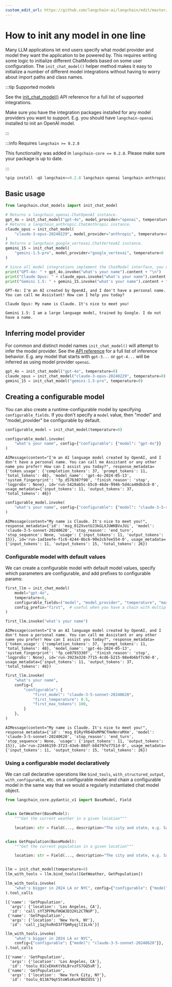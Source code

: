 ```yaml
---
custom_edit_url: https://github.com/langchain-ai/langchain/edit/master/docs/docs/how_to/chat_models_universal_init.ipynb
---
```

# How to init any model in one line

Many LLM applications let end users specify what model provider and model they want the application to be powered by. This requires writing some logic to initialize different ChatModels based on some user configuration. The `init_chat_model()` helper method makes it easy to initialize a number of different model integrations without having to worry about import paths and class names.

:::tip Supported models

See the [init_chat_model()](https://api.python.langchain.com/en/latest/chat_models/langchain.chat_models.base.init_chat_model.html) API reference for a full list of supported integrations.

Make sure you have the integration packages installed for any model providers you want to support. E.g. you should have `langchain-openai` installed to init an OpenAI model.

:::

:::info Requires ``langchain >= 0.2.8``

This functionality was added in ``langchain-core == 0.2.8``. Please make sure your package is up to date.

:::


```python
%pip install -qU langchain>=0.2.8 langchain-openai langchain-anthropic langchain-google-vertexai
```

## Basic usage


```python
from langchain.chat_models import init_chat_model

# Returns a langchain_openai.ChatOpenAI instance.
gpt_4o = init_chat_model("gpt-4o", model_provider="openai", temperature=0)
# Returns a langchain_anthropic.ChatAnthropic instance.
claude_opus = init_chat_model(
    "claude-3-opus-20240229", model_provider="anthropic", temperature=0
)
# Returns a langchain_google_vertexai.ChatVertexAI instance.
gemini_15 = init_chat_model(
    "gemini-1.5-pro", model_provider="google_vertexai", temperature=0
)

# Since all model integrations implement the ChatModel interface, you can use them in the same way.
print("GPT-4o: " + gpt_4o.invoke("what's your name").content + "\n")
print("Claude Opus: " + claude_opus.invoke("what's your name").content + "\n")
print("Gemini 1.5: " + gemini_15.invoke("what's your name").content + "\n")
```
```output
GPT-4o: I'm an AI created by OpenAI, and I don't have a personal name. You can call me Assistant! How can I help you today?

Claude Opus: My name is Claude. It's nice to meet you!

Gemini 1.5: I am a large language model, trained by Google. I do not have a name.
```
## Inferring model provider

For common and distinct model names `init_chat_model()` will attempt to infer the model provider. See the [API reference](https://api.python.langchain.com/en/latest/chat_models/langchain.chat_models.base.init_chat_model.html) for a full list of inference behavior. E.g. any model that starts with `gpt-3...` or `gpt-4...` will be inferred as using model provider `openai`.


```python
gpt_4o = init_chat_model("gpt-4o", temperature=0)
claude_opus = init_chat_model("claude-3-opus-20240229", temperature=0)
gemini_15 = init_chat_model("gemini-1.5-pro", temperature=0)
```

## Creating a configurable model

You can also create a runtime-configurable model by specifying `configurable_fields`. If you don't specify a `model` value, then "model" and "model_provider" be configurable by default.


```python
configurable_model = init_chat_model(temperature=0)

configurable_model.invoke(
    "what's your name", config={"configurable": {"model": "gpt-4o"}}
)
```



```output
AIMessage(content="I'm an AI language model created by OpenAI, and I don't have a personal name. You can call me Assistant or any other name you prefer! How can I assist you today?", response_metadata={'token_usage': {'completion_tokens': 37, 'prompt_tokens': 11, 'total_tokens': 48}, 'model_name': 'gpt-4o-2024-05-13', 'system_fingerprint': 'fp_d576307f90', 'finish_reason': 'stop', 'logprobs': None}, id='run-5428ab5c-b5c0-46de-9946-5d4ca40dbdc8-0', usage_metadata={'input_tokens': 11, 'output_tokens': 37, 'total_tokens': 48})
```



```python
configurable_model.invoke(
    "what's your name", config={"configurable": {"model": "claude-3-5-sonnet-20240620"}}
)
```



```output
AIMessage(content="My name is Claude. It's nice to meet you!", response_metadata={'id': 'msg_012XvotUJ3kGLXJUWKBVxJUi', 'model': 'claude-3-5-sonnet-20240620', 'stop_reason': 'end_turn', 'stop_sequence': None, 'usage': {'input_tokens': 11, 'output_tokens': 15}}, id='run-1ad1eefe-f1c6-4244-8bc6-90e2cb7ee554-0', usage_metadata={'input_tokens': 11, 'output_tokens': 15, 'total_tokens': 26})
```


### Configurable model with default values

We can create a configurable model with default model values, specify which parameters are configurable, and add prefixes to configurable params:


```python
first_llm = init_chat_model(
    model="gpt-4o",
    temperature=0,
    configurable_fields=("model", "model_provider", "temperature", "max_tokens"),
    config_prefix="first",  # useful when you have a chain with multiple models
)

first_llm.invoke("what's your name")
```



```output
AIMessage(content="I'm an AI language model created by OpenAI, and I don't have a personal name. You can call me Assistant or any other name you prefer! How can I assist you today?", response_metadata={'token_usage': {'completion_tokens': 37, 'prompt_tokens': 11, 'total_tokens': 48}, 'model_name': 'gpt-4o-2024-05-13', 'system_fingerprint': 'fp_ce0793330f', 'finish_reason': 'stop', 'logprobs': None}, id='run-3923e328-7715-4cd6-b215-98e4b6bf7c9d-0', usage_metadata={'input_tokens': 11, 'output_tokens': 37, 'total_tokens': 48})
```



```python
first_llm.invoke(
    "what's your name",
    config={
        "configurable": {
            "first_model": "claude-3-5-sonnet-20240620",
            "first_temperature": 0.5,
            "first_max_tokens": 100,
        }
    },
)
```



```output
AIMessage(content="My name is Claude. It's nice to meet you!", response_metadata={'id': 'msg_01RyYR64DoMPNCfHeNnroMXm', 'model': 'claude-3-5-sonnet-20240620', 'stop_reason': 'end_turn', 'stop_sequence': None, 'usage': {'input_tokens': 11, 'output_tokens': 15}}, id='run-22446159-3723-43e6-88df-b84797e7751d-0', usage_metadata={'input_tokens': 11, 'output_tokens': 15, 'total_tokens': 26})
```


### Using a configurable model declaratively

We can call declarative operations like `bind_tools`, `with_structured_output`, `with_configurable`, etc. on a configurable model and chain a configurable model in the same way that we would a regularly instantiated chat model object.


```python
from langchain_core.pydantic_v1 import BaseModel, Field


class GetWeather(BaseModel):
    """Get the current weather in a given location"""

    location: str = Field(..., description="The city and state, e.g. San Francisco, CA")


class GetPopulation(BaseModel):
    """Get the current population in a given location"""

    location: str = Field(..., description="The city and state, e.g. San Francisco, CA")


llm = init_chat_model(temperature=0)
llm_with_tools = llm.bind_tools([GetWeather, GetPopulation])

llm_with_tools.invoke(
    "what's bigger in 2024 LA or NYC", config={"configurable": {"model": "gpt-4o"}}
).tool_calls
```



```output
[{'name': 'GetPopulation',
  'args': {'location': 'Los Angeles, CA'},
  'id': 'call_sYT3PFMufHGWJD32Hi2CTNUP'},
 {'name': 'GetPopulation',
  'args': {'location': 'New York, NY'},
  'id': 'call_j1qjhxRnD3ffQmRyqjlI1Lnk'}]
```



```python
llm_with_tools.invoke(
    "what's bigger in 2024 LA or NYC",
    config={"configurable": {"model": "claude-3-5-sonnet-20240620"}},
).tool_calls
```



```output
[{'name': 'GetPopulation',
  'args': {'location': 'Los Angeles, CA'},
  'id': 'toolu_01CxEHxKtVbLBrvzFS7GQ5xR'},
 {'name': 'GetPopulation',
  'args': {'location': 'New York City, NY'},
  'id': 'toolu_013A79qt5toWSsKunFBDZd5S'}]
```

